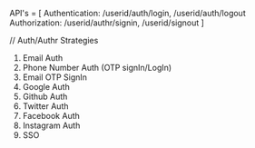 API's = 
[
   Authentication: /userid/auth/login, /userid/auth/logout
   Authorization: /userid/authr/signin, /userid/signout
]

// Auth/Authr Strategies
1. Email Auth
2. Phone Number Auth (OTP signIn/LogIn)
3. Email OTP SignIn
4. Google Auth
5. Github Auth
6. Twitter Auth
7. Facebook Auth
8. Instagram Auth
9. SSO